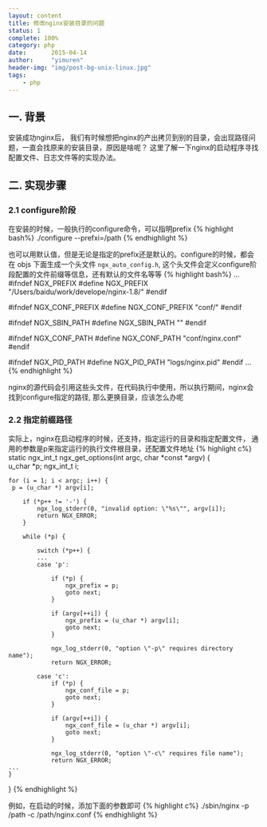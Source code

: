 ```yaml
---
layout: content
title: 修改nginx安装目录的问题
status: 1
complete: 100% 
category: php
date:       2015-04-14
author:     "yimuren"
header-img: "img/post-bg-unix-linux.jpg"
tags:
    - php
---
```


## 一. 背景

安装成功nginx后， 我们有时候想把nginx的产出拷贝到别的目录，会出现路径问题，一直会找原来的安装目录，原因是啥呢？ 这里了解一下nginx的启动程序寻找配置文件、日志文件等的实现办法。


## 二. 实现步骤

### 2.1 configure阶段

在安装的时候，一般执行的configure命令，可以指明prefix
{% highlight bash%} 
./configure --prefxi=/path
{% endhighlight %} 

也可以用默认值，但是无论是指定的prefix还是默认的。configure的时候，都会在 objs 下面生成一个头文件 `ngx_auto_config.h`, 这个头文件会定义configure阶段配置的文件前缀等信息，还有默认的文件名等等
{% highlight bash%} 
...
#ifndef NGX_PREFIX
#define NGX_PREFIX  "/Users/baidu/work/develope/nginx-1.8/"
#endif


#ifndef NGX_CONF_PREFIX
#define NGX_CONF_PREFIX  "conf/"
#endif


#ifndef NGX_SBIN_PATH
#define NGX_SBIN_PATH  ""
#endif


#ifndef NGX_CONF_PATH
#define NGX_CONF_PATH  "conf/nginx.conf"
#endif


#ifndef NGX_PID_PATH
#define NGX_PID_PATH  "logs/nginx.pid"
#endif
...
{% endhighlight %} 

nginx的源代码会引用这些头文件，在代码执行中使用，所以执行期间，nginx会找到configure指定的路径, 那么更换目录，应该怎么办呢

### 2.2 指定前缀路径

实际上，nginx在启动程序的时候，还支持，指定运行的目录和指定配置文件， 通用的参数是p来指定运行的执行文件根目录，还配置文件地址
{% highlight c%} 
 static ngx_int_t
ngx_get_options(int argc, char *const *argv)
{   
    u_char     *p;
    ngx_int_t   i;

    for (i = 1; i < argc; i++) {        
     p = (u_char *) argv[i];

        if (*p++ != '-') {
            ngx_log_stderr(0, "invalid option: \"%s\"", argv[i]);
            return NGX_ERROR;
        }

        while (*p) {

            switch (*p++) { 
            ...      
            case 'p':

                if (*p) {
                    ngx_prefix = p;
                    goto next;
                }

                if (argv[++i]) {
                    ngx_prefix = (u_char *) argv[i];
                    goto next;
                }

                ngx_log_stderr(0, "option \"-p\" requires directory name");
                return NGX_ERROR;

            case 'c':
                if (*p) {
                    ngx_conf_file = p;
                    goto next;
                }

                if (argv[++i]) {
                    ngx_conf_file = (u_char *) argv[i];
                    goto next;
                }

                ngx_log_stderr(0, "option \"-c\" requires file name");
                return NGX_ERROR;
    ...
    }
}
{% endhighlight %} 

例如，在启动的时候，添加下面的参数即可
{% highlight c%} 
./sbin/nginx -p /path  -c /path/nginx.conf
{% endhighlight %} 